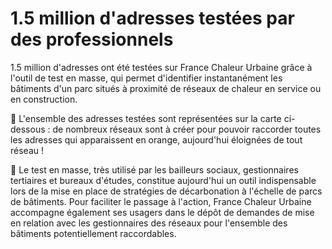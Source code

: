 # 1.5 million d'adresses testées par des professionnels

1.5 million d'adresses ont été testées sur France Chaleur Urbaine grâce à l'outil de test en masse, qui permet d'identifier instantanément les bâtiments d'un parc situés à proximité de réseaux de chaleur en service ou en construction.

📌 L'ensemble des adresses testées sont représentées sur la carte ci-dessous : de nombreux réseaux sont à créer pour pouvoir raccorder toutes les adresses qui apparaissent en orange, aujourd'hui éloignées de tout réseau !

🏢 Le test en masse, très utilisé par les bailleurs sociaux, gestionnaires tertiaires et bureaux d'études, constitue aujourd'hui un outil indispensable lors de la mise en place de stratégies de décarbonation à l'échelle de parcs de bâtiments. Pour faciliter le passage à l'action, France Chaleur Urbaine accompagne également ses usagers dans le dépôt de demandes de mise en relation avec les gestionnaires des réseaux pour l'ensemble des bâtiments potentiellement raccordables.

